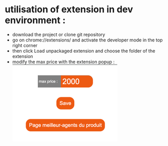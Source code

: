 # utilisation of extension in dev environment :
- download the project or clone git repository
- go on chrome://extensions/ and activate the developer mode in the top right corner
- then click Load unpackaged extension and choose the folder of the extension
- modify the max price with the extension popup : ![img.png](img.png)
